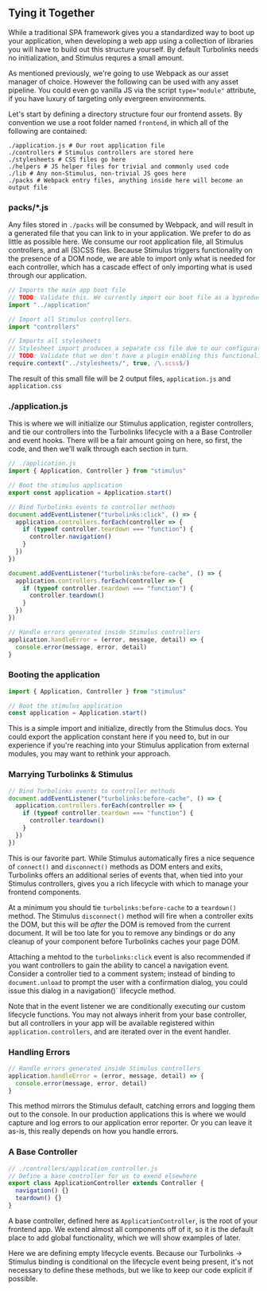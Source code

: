 ## Tying it Together

While a traditional SPA framework gives you a standardized way to boot up your application, when developing a web app using a collection of libraries you will have to build out this structure yourself. By default Turbolinks needs no initialization, and Stimulus requres a small amount.

As mentioned previously, we're going to use Webpack as our asset manager of choice. However the following can be used with any asset pipeline. You could even go vanilla JS via the script `type="module"` attribute, if you have luxury of targeting only evergreen environments.

Let's start by defining a directory structure four our frontend assets. By convention we use a root folder named `frontend`, in which all of the following are contained:

```
./application.js # Our root application file
./controllers # Stimulus controllers are stored here
./stylesheets # CSS files go here
./helpers # JS helper files for trivial and commonly used code
./lib # Any non-Stimulus, non-trivial JS goes here
./packs # Webpack entry files, anything inside here will become an output file
```

### packs/*.js

Any files stored in `./packs` will be consumed by Webpack, and will result in a generated file that you can link to in your application. We prefer to do as little as possible here. We consume our root application file, all Stimulus controllers, and all (S)CSS files. Because Stimulus triggers functionality on the presence of a DOM node, we are able to import only what is needed for each controller, which has a cascade effect of only importing what is used through our application.

```javascript
// Imports the main app boot file
// TODO: Validate this. We currently import our boot file as a byproduct of it being included in a couple of controller files.
import "../application"

// Import all Stimulus controllers.
import "controllers"

// Imports all stylesheets
// Stylesheet import produces a separate css file due to our configuration.
// TODO: Validate that we don't have a plugin enabling this functionality. I didn't see one but I recall installing or configuring something to get this to work properly.
require.context("../stylesheets/", true, /\.scss$/)
```

The result of this small file will be 2 output files, `application.js` and `application.css`

### ./application.js

This is where we will initialize our Stimulus application, register controllers, and tie our controllers into the Turbolinks lifecycle with a a Base Controller and event hooks. There will be a fair amount going on here, so first, the code, and then we'll walk through each section in turn.

```javascript
// ./application.js
import { Application, Controller } from "stimulus"

// Boot the stimulus application
export const application = Application.start()

// Bind Turbolinks events to controller methods
document.addEventListener("turbolinks:click", () => {
  application.controllers.forEach(controller => {
    if (typeof controller.teardown === "function") {
      controller.navigation()
    }
  })
})

document.addEventListener("turbolinks:before-cache", () => {
  application.controllers.forEach(controller => {
    if (typeof controller.teardown === "function") {
      controller.teardown()
    }
  })
})

// Handle errors generated inside Stimulus controllers
application.handleError = (error, message, detail) => {
  console.error(message, error, detail)
}
```

### Booting the application

```javascript
import { Application, Controller } from "stimulus"

// Boot the stimulus application
const application = Application.start()
```

This is a simple import and initialize, directly from the Stimulus docs. You could export the application constant here if you need to, but in our experience if you're reaching into your Stimulus application from external modules, you may want to rethink your approach.

### Marrying Turbolinks & Stimulus

```javascript
// Bind Turbolinks events to controller methods
document.addEventListener("turbolinks:before-cache", () => {
  application.controllers.forEach(controller => {
    if (typeof controller.teardown === "function") {
      controller.teardown()
    }
  })
})
```

This is our favorite part. While Stimulus automatically fires a nice sequence of `connect()` and `disconnect()` methods as DOM enters and exits, Turbolinks offers an additional series of events that, when tied into your Stimulus controllers, gives you a rich lifecycle with which to manage your frontend components.

At a minimum you should tie `turbolinks:before-cache` to a `teardown()` method. The Stimulus `disconnect()` method will fire when a controller exits the DOM, but this will be _after_ the DOM is removed from the current document. It will be too late for you to remove any bindings or do any cleanup of your component before Turbolinks caches your page DOM.

Attaching a mehtod to the `turbolinks:click` event is also recommended if you want controllers to gain the ability to cancel a navigation event. Consider a controller tied to a comment system; instead of binding to `document.unload` to prompt the user with a confirmation dialog, you could issue this dialog in a navigation()` lifecycle method.

Note that in the event listener we are conditionally executing our custom lifecycle functions. You may not always inherit from your base controller, but all controllers in your app will be available registered within `application.controllers`, and are iterated over in the event handler.

### Handling Errors

```javascript
// Handle errors generated inside Stimulus controllers
application.handleError = (error, message, detail) => {
  console.error(message, error, detail)
}
```

This method mirrors the Stimulus default, catching errors and logging them out to the console. In our production applications this is where we would capture and log errors to our application error reporter. Or you can leave it as-is, this really depends on how you handle errors.

### A Base Controller

```javascript
// ./controllers/application_controller.js
// Define a base controller for us to exend elsewhere
export class ApplicationController extends Controller {
  navigation() {}
  teardown() {}
}
```

A base controller, defined here as `ApplicationController`, is the root of your frontend app. We extend almost all components off of it, so it is the default place to add global functionality, which we will show examples of later.

Here we are defining empty lifecycle events. Because our Turbolinks -> Stimulus binding is conditional on the lifecycle event being present, it's not necessary to define these methods, but we like to keep our code explicit if possible.

